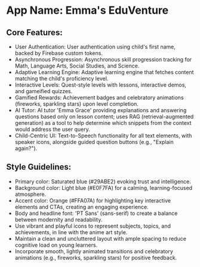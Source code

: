 # **App Name**: Emma's EduVenture

## Core Features:

- User Authentication: User authentication using child's first name, backed by Firebase custom tokens.
- Asynchronous Progression: Asynchronous skill progression tracking for Math, Language Arts, Social Studies, and Science.
- Adaptive Learning Engine: Adaptive learning engine that fetches content matching the child's proficiency level.
- Interactive Levels: Quest-style levels with lessons, interactive demos, and gameified quizzes.
- Gamified Rewards: Achievement badges and celebratory animations (fireworks, sparkling stars) upon level completion.
- AI Tutor: AI tutor 'Emma Grace' providing explanations and answering questions based only on lesson content; uses RAG (retrieval-augmented generation) as a tool to help determine which snippets from the context would address the user query.
- Child-Centric UI: Text-to-Speech functionality for all text elements, with speaker icons, alongside guided question buttons (e.g., "Explain again?").

## Style Guidelines:

- Primary color: Saturated blue (#29ABE2) evoking trust and intelligence.
- Background color: Light blue (#E0F7FA) for a calming, learning-focused atmosphere.
- Accent color: Orange (#FFA07A) for highlighting key interactive elements and CTAs, creating an engaging experience.
- Body and headline font: 'PT Sans' (sans-serif) to create a balance between modernity and readability.
- Use vibrant and playful icons to represent subjects, topics, and achievements, in line with the anime art style.
- Maintain a clean and uncluttered layout with ample spacing to reduce cognitive load on young learners.
- Incorporate smooth, lightly animated transitions and celebratory animations (e.g., fireworks, sparkling stars) for positive feedback.